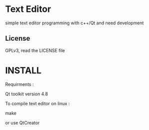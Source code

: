 # Text Editor

simple text editor programming with c++/Qt and need development

## License 
GPLv3, read the LICENSE file

# INSTALL

Requirments :

Qt toolkit version 4.8

To compile text editor on linux :

make

or use QtCreator
